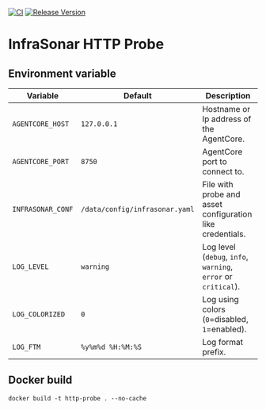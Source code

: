 [![CI](https://github.com/infrasonar/http-probe/workflows/CI/badge.svg)](https://github.com/infrasonar/http-probe/actions)
[![Release Version](https://img.shields.io/github/release/infrasonar/http-probe)](https://github.com/infrasonar/http-probe/releases)

# InfraSonar HTTP Probe

## Environment variable

Variable          | Default                        | Description
----------------- | ------------------------------ | ------------
`AGENTCORE_HOST`  | `127.0.0.1`                    | Hostname or Ip address of the AgentCore.
`AGENTCORE_PORT`  | `8750`                         | AgentCore port to connect to.
`INFRASONAR_CONF` | `/data/config/infrasonar.yaml` | File with probe and asset configuration like credentials.
`LOG_LEVEL`       | `warning`                      | Log level (`debug`, `info`, `warning`, `error` or `critical`).
`LOG_COLORIZED`   | `0`                            | Log using colors (`0`=disabled, `1`=enabled).
`LOG_FTM`         | `%y%m%d %H:%M:%S`              | Log format prefix.

## Docker build

```
docker build -t http-probe . --no-cache
```
